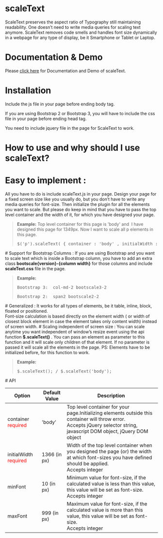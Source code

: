 # scaleText
ScaleText preserves the aspect ratio of Typography still maintaining readability. One doesn’t need to write media queries for scaling text anymore. ScaleText removes code smells and handles font size dynamically in a webpage for any type of display, be it Smartphone or Tablet or Laptop.
# Documentation & Demo
Please <a href="http://avcs-tips.com/scaletext/">click here</a> for Documentation and Demo of scaleText.
# Installation

Include the js file in your page before ending body tag.

If you are using Bootstrap 2 or Bootstrap 3, you will have to include the css file in your page before ending head tag.

You need to include jquery file in the page for ScaleText to work.

# How to use and why should I use scaleText?

# Easy to implement : 
All you have to do is include scaleText.js in your page. Design your page for a fixed screen size like you usually do, but you don’t have to write any media queries for font-size. Then initialize the plugin for all the elements you want to scale. But please do keep in mind that you have to pass the top level container and the width of it, for which you have designed your page.
<blockquote><strong>Example:</strong>
Top level container for this page is 'body' and  I have designed this page for 1349px.
Now I want to scale all p elements in this page.
<pre>$('p').scaleText( { container : 'body' , initialWidth : 1349  } );</pre>
</blockquote>
# Support for Bootstrap Columns : 
If you are using Bootstrap and you want to scale text which is inside a Bootstrap column, you have to add an extra class <strong>bootscale{version}-{column width}</strong> for those columns and include <strong>scaleText.css</strong> file in the page.
<blockquote><strong>Example:</strong>
<pre>Bootstrap 3:  col-md-2 bootscale3-2</pre>
<pre>Bootstrap 2:  span2 bootscale2-2</pre>
</blockquote>
# Generalized : 
It works for all types of elements, be it table, inline, block, floated or positioned.<br/>Font-size calculation is based directly on the element width ( or width of closest block element in case the element takes only content width) instead of screen width.
# Scaling independent of screen size : 
You can scale anytime you want independent of window’s resize event using the api function <strong>$.scaleText()</strong> . You can pass an element as parameter to this function and it will scale only children of that element. If no parameter is passed it will scale all the elements in the page.
PS: Elements have to be initialized before, for this function to work.
<blockquote><strong>Example:</strong>
<pre>$.scaleText(); / $.scaleText('body');</pre></blockquote>
# API
<table>
   <thead>
     <tr>
       <th>Option</th>
       <th>Default Value</th>
       <th>Description</th>
     </tr>
    </thead>
    <tbody>
     <tr>
        <td>container <span style="color:red">required</span></td>
        <td>'body'</td>
        <td>Top level container for your page.Initializing elements outside this container will throw error.<br/>Accepts jQuery selector string, javascript DOM object, jQuery DOM object</td>
     </tr>
     <tr>
        <td>initialWidth <span style="color:red">required</span></td>
        <td>1366 (in px)</td>
        <td>Width of the top level container when you designed the page (or) the width at which font-sizes you have defined should be applied.<br/> Accepts integer</td>
     </tr>
     <tr>
        <td>minFont</td>
        <td>10 (in px)</td>
        <td>Minimum value for font-size, if the calculated value is less than this value, this value will be set as font-size.<br/> Accepts integer</td>
     </tr>
     <tr>
        <td>maxFont</td>
        <td>999 (in px)</td>
        <td>Maximum value for font-size, if the calculated value is more than this value, this value will be set as font-size.<br/> Accepts integer</td>
     </tr>
    </tbody>
</table>
